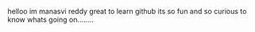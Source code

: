 helloo im manasvi reddy great to learn github its so fun and so curious to know whats going on........



